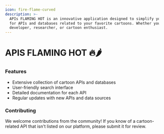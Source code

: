 ```yaml
---
icon: fire-flame-curved
description: >-
  APIs FLAMING HOT is an innovative application designed to simplify your search
  for APIs and databases related to your favorite cartoons. Whether you're a
  developer, researcher, or cartoon enthusiast.
---
```


# APIS FLAMING HOT 🔥🌶️

### Features

* Extensive collection of cartoon APIs and databases
* User-friendly search interface
* Detailed documentation for each API
* Regular updates with new APIs and data sources

### Contributing

We welcome contributions from the community! If you know of a cartoon-related API that isn't listed on our platform, please submit it for review.
